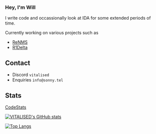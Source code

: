 ### Hey, I'm Will

I write code and occassionally look at IDA for some extended periods of time.

Currently working on various projects such as 
 * [ReNMS](https://github.com/VITALISED/renms)
 * [R1Delta](https://github.com/r1delta)

## Contact
 * Discord `vitalised`
 * Enquiries  `info@sonny.tel`

## Stats 

[CodeStats](https://codestats.net/users/vitalised)

[![VITALISED's GitHub stats](https://github-readme-stats.vercel.app/api?username=VITALISED&theme=dark)](https://github.com/anuraghazra/github-readme-stats)

[![Top Langs](https://github-readme-stats.vercel.app/api/top-langs/?username=VITALISED&theme=dark)](https://github.com/anuraghazra/github-readme-stats)
